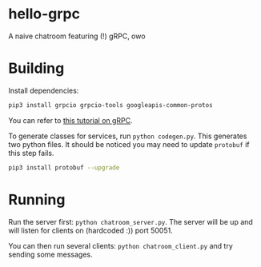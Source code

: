 # hello-grpc
A naive chatroom featuring (!) gRPC, owo

# Building

Install dependencies:

```bash
pip3 install grpcio grpcio-tools googleapis-common-protos
```

You can refer to [this tutorial on gRPC](https://grpc.io/docs/quickstart/python.html).

To generate classes for services, run `python codegen.py`. This generates two python files. It should be noticed you may need to update `protobuf` if this step fails.

```bash
pip3 install protobuf --upgrade
```

# Running

Run the server first: `python chatroom_server.py`. The server will be up and will listen for clients on (hardcoded :)) port 50051.

You can then run several clients: `python chatroom_client.py` and try sending some messages.
